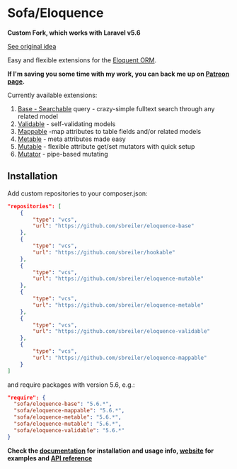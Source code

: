 # Sofa/Eloquence

**Custom Fork, which works with Laravel v5.6**

[See original idea](https://github.com/jarektkaczyk/eloquence-base/pull/1)

Easy and flexible extensions for the [Eloquent ORM](https://laravel.com/docs/eloquent).

**If I'm saving you some time with my work, you can back me up on [Patreon page](https://patreon.com/jarektkaczyk).**

Currently available extensions:

1. [Base - Searchable](https://github.com/jarektkaczyk/eloquence-base) query - crazy-simple fulltext search through any related model 
1. [Validable](https://github.com/jarektkaczyk/eloquence-validable) - self-validating models
2. [Mappable](https://github.com/jarektkaczyk/eloquence-mappable) -map attributes to table fields and/or related models
3. [Metable](https://github.com/jarektkaczyk/eloquence-metable) - meta attributes made easy
4. [Mutable](https://github.com/jarektkaczyk/eloquence-mutable) - flexible attribute get/set mutators with quick setup 
5. [Mutator](https://github.com/jarektkaczyk/eloquence-mutable) - pipe-based mutating

## Installation

Add custom repositories to your composer.json:
```json
"repositories": [
    {
        "type": "vcs",
        "url": "https://github.com/sbreiler/eloquence-base"
    },
    {
        "type": "vcs",
        "url": "https://github.com/sbreiler/hookable"
    },
    {
        "type": "vcs",
        "url": "https://github.com/sbreiler/eloquence-mutable"
    },
    {
        "type": "vcs",
        "url": "https://github.com/sbreiler/eloquence-metable"
    },
    {
        "type": "vcs",
        "url": "https://github.com/sbreiler/eloquence-validable"
    },
    {
        "type": "vcs",
        "url": "https://github.com/sbreiler/eloquence-mappable"
    }
]
```
and require packages with version 5.6, e.g.:
```json
"require": {
  "sofa/eloquence-base": "5.6.*",
  "sofa/eloquence-mappable": "5.6.*",
  "sofa/eloquence-metable": "5.6.*",
  "sofa/eloquence-mutable": "5.6.*",
  "sofa/eloquence-validable": "5.6.*"
}
```

**Check the [documentation](https://github.com/jarektkaczyk/eloquence/wiki) for installation and usage info, [website](http://softonsofa.com/tag/eloquence/) for examples and [API reference](http://jarektkaczyk.github.io/eloquence-api)**
